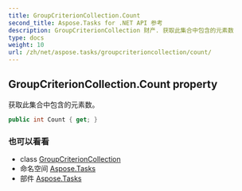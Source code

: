 ```yaml
---
title: GroupCriterionCollection.Count
second_title: Aspose.Tasks for .NET API 参考
description: GroupCriterionCollection 财产. 获取此集合中包含的元素数
type: docs
weight: 10
url: /zh/net/aspose.tasks/groupcriterioncollection/count/
---
```

## GroupCriterionCollection.Count property

获取此集合中包含的元素数。

```csharp
public int Count { get; }
```

### 也可以看看

* class [GroupCriterionCollection](../)
* 命名空间 [Aspose.Tasks](../../groupcriterioncollection/)
* 部件 [Aspose.Tasks](../../../)


